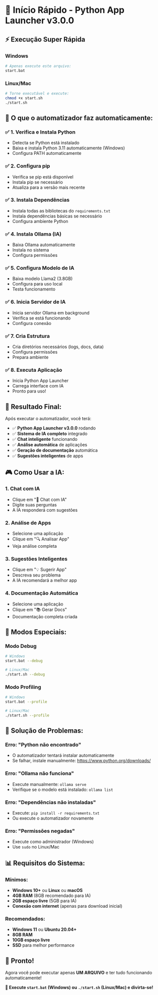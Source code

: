 # 🚀 Início Rápido - Python App Launcher v3.0.0

## ⚡ Execução Super Rápida

### Windows
```bash
# Apenas execute este arquivo:
start.bat
```

### Linux/Mac
```bash
# Torne executável e execute:
chmod +x start.sh
./start.sh
```

## 🎯 O que o automatizador faz automaticamente:

### ✅ **1. Verifica e Instala Python**
- Detecta se Python está instalado
- Baixa e instala Python 3.11 automaticamente (Windows)
- Configura PATH automaticamente

### ✅ **2. Configura pip**
- Verifica se pip está disponível
- Instala pip se necessário
- Atualiza para a versão mais recente

### ✅ **3. Instala Dependências**
- Instala todas as bibliotecas do `requirements.txt`
- Instala dependências básicas se necessário
- Configura ambiente Python

### ✅ **4. Instala Ollama (IA)**
- Baixa Ollama automaticamente
- Instala no sistema
- Configura permissões

### ✅ **5. Configura Modelo de IA**
- Baixa modelo Llama2 (3.8GB)
- Configura para uso local
- Testa funcionamento

### ✅ **6. Inicia Servidor de IA**
- Inicia servidor Ollama em background
- Verifica se está funcionando
- Configura conexão

### ✅ **7. Cria Estrutura**
- Cria diretórios necessários (logs, docs, data)
- Configura permissões
- Prepara ambiente

### ✅ **8. Executa Aplicação**
- Inicia Python App Launcher
- Carrega interface com IA
- Pronto para uso!

## 🚀 **Resultado Final:**

Após executar o automatizador, você terá:

- ✅ **Python App Launcher v3.0.0** rodando
- ✅ **Sistema de IA completo** integrado
- ✅ **Chat inteligente** funcionando
- ✅ **Análise automática** de aplicações
- ✅ **Geração de documentação** automática
- ✅ **Sugestões inteligentes** de apps

## 🎮 **Como Usar a IA:**

### 1. **Chat com IA**
- Clique em "💬 Chat com IA"
- Digite suas perguntas
- A IA responderá com sugestões

### 2. **Análise de Apps**
- Selecione uma aplicação
- Clique em "🔍 Analisar App"
- Veja análise completa

### 3. **Sugestões Inteligentes**
- Clique em "💡 Sugerir App"
- Descreva seu problema
- A IA recomendará a melhor app

### 4. **Documentação Automática**
- Selecione uma aplicação
- Clique em "📚 Gerar Docs"
- Documentação completa criada

## 🔧 **Modos Especiais:**

### Modo Debug
```bash
# Windows
start.bat --debug

# Linux/Mac
./start.sh --debug
```

### Modo Profiling
```bash
# Windows
start.bat --profile

# Linux/Mac
./start.sh --profile
```

## 🐛 **Solução de Problemas:**

### Erro: "Python não encontrado"
- O automatizador tentará instalar automaticamente
- Se falhar, instale manualmente: https://www.python.org/downloads/

### Erro: "Ollama não funciona"
- Execute manualmente: `ollama serve`
- Verifique se o modelo está instalado: `ollama list`

### Erro: "Dependências não instaladas"
- Execute: `pip install -r requirements.txt`
- Ou execute o automatizador novamente

### Erro: "Permissões negadas"
- Execute como administrador (Windows)
- Use `sudo` no Linux/Mac

## 📊 **Requisitos do Sistema:**

### Mínimos:
- **Windows 10+** ou **Linux** ou **macOS**
- **4GB RAM** (8GB recomendado para IA)
- **2GB espaço livre** (5GB para IA)
- **Conexão com internet** (apenas para download inicial)

### Recomendados:
- **Windows 11** ou **Ubuntu 20.04+**
- **8GB RAM**
- **10GB espaço livre**
- **SSD** para melhor performance

## 🎉 **Pronto!**

Agora você pode executar apenas **UM ARQUIVO** e ter tudo funcionando automaticamente!

**🚀 Execute `start.bat` (Windows) ou `./start.sh` (Linux/Mac) e divirta-se!** 